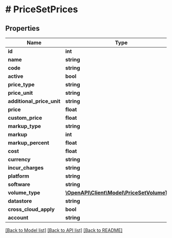 # # PriceSetPrices

## Properties

Name | Type | Description | Notes
------------ | ------------- | ------------- | -------------
**id** | **int** |  | [optional]
**name** | **string** |  | [optional]
**code** | **string** |  | [optional]
**active** | **bool** |  | [optional]
**price_type** | **string** |  | [optional]
**price_unit** | **string** |  | [optional]
**additional_price_unit** | **string** |  | [optional]
**price** | **float** |  | [optional]
**custom_price** | **float** |  | [optional]
**markup_type** | **string** |  | [optional]
**markup** | **int** |  | [optional]
**markup_percent** | **float** |  | [optional]
**cost** | **float** |  | [optional]
**currency** | **string** |  | [optional]
**incur_charges** | **string** |  | [optional]
**platform** | **string** |  | [optional]
**software** | **string** |  | [optional]
**volume_type** | [**\OpenAPI\Client\Model\PriceSetVolumeType**](PriceSetVolumeType.md) |  | [optional]
**datastore** | **string** |  | [optional]
**cross_cloud_apply** | **bool** |  | [optional]
**account** | **string** |  | [optional]

[[Back to Model list]](../../README.md#models) [[Back to API list]](../../README.md#endpoints) [[Back to README]](../../README.md)
